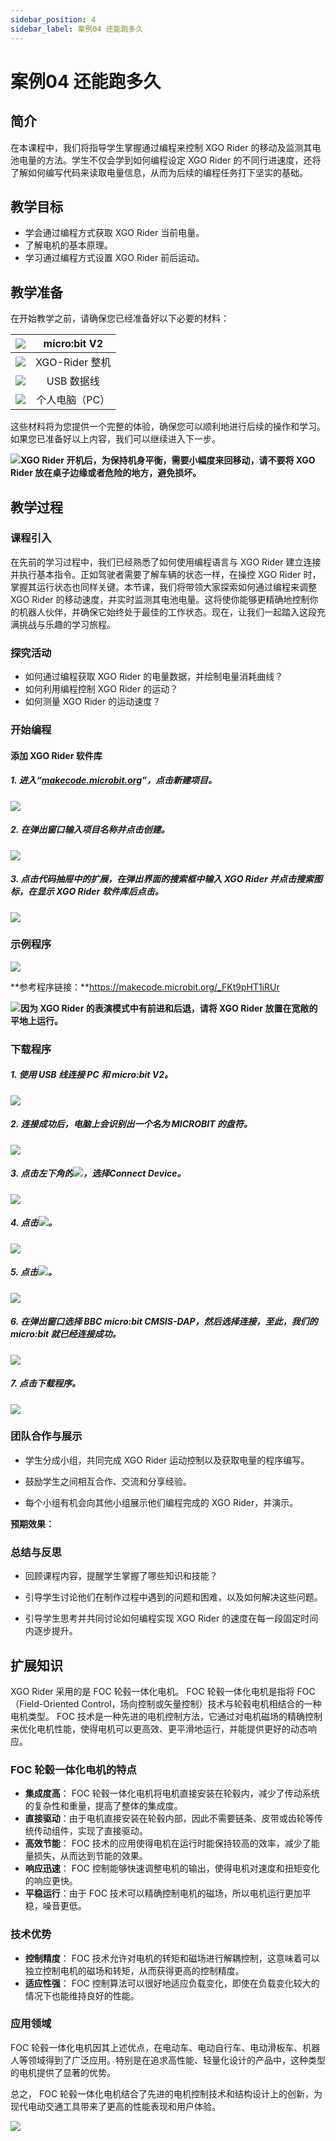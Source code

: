 ```yaml
---
sidebar_position: 4
sidebar_label: 案例04 还能跑多久
---
```


# 案例04 还能跑多久

## 简介

在本课程中，我们将指导学生掌握通过编程来控制 XGO Rider 的移动及监测其电池电量的方法。学生不仅会学到如何编程设定 XGO Rider 的不同行进速度，还将了解如何编写代码来读取电量信息，从而为后续的编程任务打下坚实的基础。



## 教学目标

- 学会通过编程方式获取 XGO Rider 当前电量。
- 了解电机的基本原理。
- 学习通过编程方式设置 XGO Rider 前后运动。



## 教学准备

在开始教学之前，请确保您已经准备好以下必要的材料：

| ![](https://wiki-media-ef.oss-cn-hongkong.aliyuncs.com/docs/microbit/robot/xgo-rider-kit/images/microbit-xgo-rider-kit-case-01.png) | micro:bit  V2  |
| :----------------------------------------------------------: | :------------: |
| ![](https://wiki-media-ef.oss-cn-hongkong.aliyuncs.com/docs/microbit/robot/xgo-rider-kit/images/microbit-xgo-rider-kit-case-19.png) | XGO-Rider 整机 |
| ![](https://wiki-media-ef.oss-cn-hongkong.aliyuncs.com/docs/microbit/robot/xgo-rider-kit/images/microbit-xgo-rider-kit-case-02.png) |   USB 数据线   |
| ![](https://wiki-media-ef.oss-cn-hongkong.aliyuncs.com/docs/microbit/robot/xgo-rider-kit/images/microbit-xgo-rider-kit-case-03.png) | 个人电脑（PC） |

这些材料将为您提供一个完整的体验，确保您可以顺利地进行后续的操作和学习。如果您已准备好以上内容，我们可以继续进入下一步。



![](https://wiki-media-ef.oss-cn-hongkong.aliyuncs.com/docs/microbit/robot/xgo-rider-kit/images/microbit-xgo-rider-kit-read-01.png)**XGO Rider 开机后，为保持机身平衡，需要小幅度来回移动，请不要将 XGO Rider 放在桌子边缘或者危险的地方，避免损坏。**



## 教学过程

### 课程引入

在先前的学习过程中，我们已经熟悉了如何使用编程语言与 XGO Rider 建立连接并执行基本指令。正如驾驶者需要了解车辆的状态一样，在操控 XGO Rider 时，掌握其运行状态也同样关键。本节课，我们将带领大家探索如何通过编程来调整 XGO Rider 的移动速度，并实时监测其电池电量。这将使你能够更精确地控制你的机器人伙伴，并确保它始终处于最佳的工作状态。现在，让我们一起踏入这段充满挑战与乐趣的学习旅程。



### 探究活动

- 如何通过编程获取 XGO Rider 的电量数据，并绘制电量消耗曲线？
- 如何利用编程控制 XGO Rider 的运动？
- 如何测量 XGO Rider 的运动速度？



### 开始编程

#### 添加 XGO Rider 软件库

##### 1. 进入“[makecode.microbit.org](https://makecode.microbit.org)”，点击**新建项目**。



![](https://wiki-media-ef.oss-cn-hongkong.aliyuncs.com/docs/microbit/robot/xgo-rider-kit/images/microbit-xgo-rider-kit-case-04.png)



##### 2. 在弹出窗口输入项目名称并点击**创建**。



![](https://wiki-media-ef.oss-cn-hongkong.aliyuncs.com/docs/microbit/robot/xgo-rider-kit/images/microbit-xgo-rider-kit-case-05.png)



##### 3. 点击代码抽屉中的**扩展**，在弹出界面的搜索框中输入 **XGO Rider** 并点击搜索图标，在显示 **XGO Rider** 软件库后点击。



![](https://wiki-media-ef.oss-cn-hongkong.aliyuncs.com/docs/microbit/robot/xgo-rider-kit/images/microbit-xgo-rider-kit-case-07.png)



### 示例程序



![](https://wiki-media-ef.oss-cn-hongkong.aliyuncs.com/docs/microbit/robot/xgo-rider-kit/images/microbit-xgo-rider-kit-case-103.png)



**参考程序链接：**https://makecode.microbit.org/_FKt9pHT1iRUr



![](https://wiki-media-ef.oss-cn-hongkong.aliyuncs.com/docs/microbit/building-blocks/microbit-space-science-kit/images/microbit-space-science-kit-read03.png)**因为 XGO Rider 的表演模式中有前进和后退，请将 XGO Rider 放置在宽敞的平地上运行。**



### 下载程序

##### 1. 使用 USB 线连接 PC 和 micro:bit V2。



![](https://wiki-media-ef.oss-cn-hongkong.aliyuncs.com/docs/microbit/robot/xgo-rider-kit/images/microbit-xgo-rider-kit-case-09.gif)



##### 2. 连接成功后，电脑上会识别出一个名为 MICROBIT 的盘符。



![](https://wiki-media-ef.oss-cn-hongkong.aliyuncs.com/docs/microbit/robot/xgo-rider-kit/images/microbit-xgo-rider-kit-case-10.png)



##### 3. 点击左下角的![](https://wiki-media-ef.oss-cn-hongkong.aliyuncs.com/docs/microbit/robot/xgo-rider-kit/images/microbit-xgo-rider-kit-case-11.png)，选择**Connect Device**。



![](https://wiki-media-ef.oss-cn-hongkong.aliyuncs.com/docs/microbit/robot/xgo-rider-kit/images/microbit-xgo-rider-kit-case-12.png)



##### 4. 点击![](https://wiki-media-ef.oss-cn-hongkong.aliyuncs.com/docs/microbit/robot/xgo-rider-kit/images/microbit-xgo-rider-kit-case-13.png)。



![](https://wiki-media-ef.oss-cn-hongkong.aliyuncs.com/docs/microbit/robot/xgo-rider-kit/images/microbit-xgo-rider-kit-case-14.png)



##### 5. 点击![](https://wiki-media-ef.oss-cn-hongkong.aliyuncs.com/docs/microbit/robot/xgo-rider-kit/images/microbit-xgo-rider-kit-case-15.png)。



![](https://wiki-media-ef.oss-cn-hongkong.aliyuncs.com/docs/microbit/robot/xgo-rider-kit/images/microbit-xgo-rider-kit-case-16.png)



##### 6. 在弹出窗口选择 **BBC micro:bit CMSIS-DAP**，然后选择**连接**，至此，我们的 micro:bit 就已经连接成功。



![](https://wiki-media-ef.oss-cn-hongkong.aliyuncs.com/docs/microbit/robot/xgo-rider-kit/images/microbit-xgo-rider-kit-case-17.png)



##### 7. 点击**下载程序**。



![](https://wiki-media-ef.oss-cn-hongkong.aliyuncs.com/docs/microbit/robot/xgo-rider-kit/images/microbit-xgo-rider-kit-case-18.png)



### 团队合作与展示

- 学生分成小组，共同完成 XGO Rider 运动控制以及获取电量的程序编写。


- 鼓励学生之间相互合作、交流和分享经验。


- 每个小组有机会向其他小组展示他们编程完成的 XGO Rider，并演示。

**预期效果：**



### 总结与反思

- 回顾课程内容，提醒学生掌握了哪些知识和技能？

- 引导学生讨论他们在制作过程中遇到的问题和困难，以及如何解决这些问题。

- 引导学生思考并共同讨论如何编程实现 XGO Rider 的速度在每一段固定时间内逐步提升。



## 扩展知识

XGO Rider 采用的是 FOC 轮毂一体化电机。 FOC 轮毂一体化电机是指将 FOC （Field-Oriented Control，场向控制或矢量控制）技术与轮毂电机相结合的一种电机类型。 FOC 技术是一种先进的电机控制方法，它通过对电机磁场的精确控制来优化电机性能，使得电机可以更高效、更平滑地运行，并能提供更好的动态响应。

###  FOC 轮毂一体化电机的特点

- **集成度高**： FOC 轮毂一体化电机将电机直接安装在轮毂内，减少了传动系统的复杂性和重量，提高了整体的集成度。
- **直接驱动**：由于电机直接安装在轮毂内部，因此不需要链条、皮带或齿轮等传统传动组件，实现了直接驱动。
- **高效节能**： FOC 技术的应用使得电机在运行时能保持较高的效率，减少了能量损失，从而达到节能的效果。
- **响应迅速**： FOC 控制能够快速调整电机的输出，使得电机对速度和扭矩变化的响应更快。
- **平稳运行**：由于 FOC 技术可以精确控制电机的磁场，所以电机运行更加平稳，噪音更低。

### 技术优势

- **控制精度**： FOC 技术允许对电机的转矩和磁场进行解耦控制，这意味着可以独立控制电机的磁场和转矩，从而获得更高的控制精度。
- **适应性强**： FOC 控制算法可以很好地适应负载变化，即使在负载变化较大的情况下也能维持良好的性能。

### 应用领域

 FOC 轮毂一体化电机因其上述优点，在电动车、电动自行车、电动滑板车、机器人等领域得到了广泛应用。特别是在追求高性能、轻量化设计的产品中，这种类型的电机提供了显著的优势。

总之， FOC 轮毂一体化电机结合了先进的电机控制技术和结构设计上的创新，为现代电动交通工具带来了更高的性能表现和用户体验。

![](https://wiki-media-ef.oss-cn-hongkong.aliyuncs.com/docs/microbit/robot/xgo-rider-kit/images/microbit-xgo-rider-kit-case-05-4.gif)
